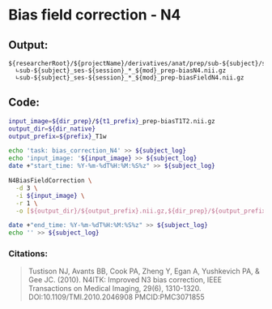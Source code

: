 # Bias field correction - N4
## Output:
```
${researcherRoot}/${projectName}/derivatives/anat/prep/sub-${subject}/ses-${session}/
  ∟sub-${subject}_ses-${session}_*_${mod}_prep-biasN4.nii.gz
  ∟sub-${subject}_ses-${session}_*_${mod}_prep-biasFieldN4.nii.gz
```
## Code:
```bash
input_image=${dir_prep}/${t1_prefix}_prep-biasT1T2.nii.gz
output_dir=${dir_native}
output_prefix=${prefix}_T1w

echo 'task: bias_correction_N4' >> ${subject_log}
echo 'input_image: '${input_image} >> ${subject_log}
date +"start_time: %Y-%m-%dT%H:%M:%S%z" >> ${subject_log}

N4BiasFieldCorrection \
  -d 3 \
  -i ${input_image} \
  -r 1 \
  -o [${output_dir}/${output_prefix}.nii.gz,${dir_prep}/${output_prefix}_prep-biasFieldN4.nii.gz]

date +"end_time: %Y-%m-%dT%H:%M:%S%z" >> ${subject_log}
echo '' >> ${subject_log}
```
### Citations:
>Tustison NJ, Avants BB, Cook PA, Zheng Y, Egan A, Yushkevich PA, & Gee JC. (2010). N4ITK: Improved N3 bias correction, IEEE Transactions on Medical Imaging, 29(6), 1310-1320. DOI:10.1109/TMI.2010.2046908 PMCID:PMC3071855
